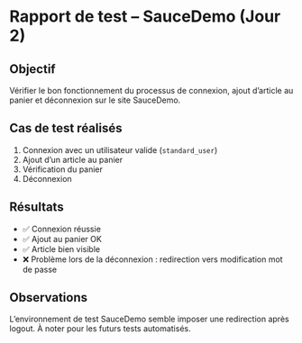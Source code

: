 # Rapport de test – SauceDemo (Jour 2)

## Objectif
Vérifier le bon fonctionnement du processus de connexion, ajout d’article au panier et déconnexion sur le site SauceDemo.

## Cas de test réalisés
1. Connexion avec un utilisateur valide (`standard_user`)
2. Ajout d’un article au panier
3. Vérification du panier
4. Déconnexion

## Résultats
- ✅ Connexion réussie
- ✅ Ajout au panier OK
- ✅ Article bien visible
- ❌ Problème lors de la déconnexion : redirection vers modification mot de passe

## Observations
L’environnement de test SauceDemo semble imposer une redirection après logout. À noter pour les futurs tests automatisés.

